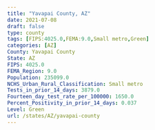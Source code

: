 ```yaml
---
title: "Yavapai County, AZ"
date: 2021-07-08
draft: false
type: county
tags: [FIPS:4025.0,FEMA:9.0,Small metro,Green]
categories: [AZ]
County: Yavapai County
State: AZ
FIPS: 4025.0
FEMA_Region: 9.0
Population: 235099.0
NCHS_Urban_Rural_Classification: Small metro
Tests_in_prior_14_days: 3879.0
Fourteen_day_test_rate_per_100000: 1650.0
Percent_Positivity_in_prior_14_days: 0.037
Level: Green
url: /states/AZ/yavapai-county
---
```



